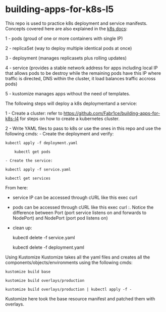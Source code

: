 # building-apps-for-k8s-l5

This repo is used to practice k8s deployment and service manifests. Concepts covered here are also explained in the [k8s docs](https://kubernetes.io/docs/concepts/workloads/):

1 - pods (groud of one or more containers with single IP)

2 -  replicaSet (way to deploy multiple identical pods at once)

3 -  deployment (manages replicasets plus rolling updates)

4 -  service (provides a stable network address for apps including local IP that allows pods to be destroy while the remaining pods have this IP where traffic is directed, DNS within the cluster, it load balances traffic accross pods)

5 - kustomize manages apps without the need of templates.

The following steps will deploy a k8s deploymentand a service:

1 - Create a cluster: refer to https://github.com/Fabr1ce/building-apps-for-k8s-l4 for steps on how to create a kubernetes cluster.

2 - Write YAML files to pass to k8s or use the ones in this repo and use the following cmds:
	- Create the deployment and verify:

	kubectl apply -f deployment.yaml  

        kubectl get pods

	- Create the service:

	kubectl apply -f service.yaml 
	
	kubectl get services 

From here:
- service IP can be accessed through cURL like this exec <outside-pod-name> curl <cluster-ip>
- pods can be accessed through cURL like this exec <outside-pod-name> curl <pod-ip>:<port-in-manifest>. Notice the difference between Port (port service listens on and forwards to NodePort) and NodePort (port pod listens on)
- clean up:

	kubectl delete -f service.yaml

	kubectl delete -f deployment.yaml

Using Kustomize
Kustomize takes all the yaml files and creates all the components/objects/environments using the following cmds:

	kustomize build base

	kustomize build overlays/production

	kustomize build overlays/production | kubectl apply -f -
	
Kustomize here took the base resource manifest and patched them with overlays.
	
